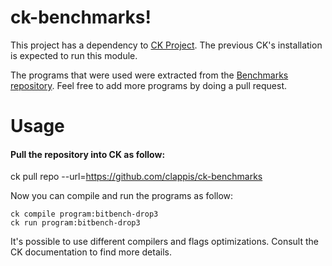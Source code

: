 # ck-benchmarks!

This project has a dependency to [CK Project](https://github.com/ctuning/ck). The previous CK's installation is expected to run this module.

The programs that were used were extracted from the [Benchmarks repository](https://github.com/guilhermeleobas/Benchmarks/). Feel free to add more programs by doing a pull request.

Usage
=============
#### Pull the repository into CK as follow:


ck pull repo --url=https://github.com/clappis/ck-benchmarks


Now you can compile and run the programs as follow:

```
ck compile program:bitbench-drop3
ck run program:bitbench-drop3
```

It's possible to use different compilers and flags optimizations. Consult the CK documentation to find more details.
